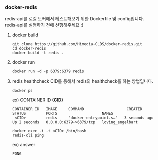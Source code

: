 ### docker-redis
redis-api를 로컬 도커에서 테스트해보기 위한 Dockerfile 및 config입니다.<br/>
redis-api를 실행하기 전에 선행해주세요 :)

1. docker build
   ```
   git clone https://github.com/Himedia-CLDS/docker-redis.git
   cd docker-redis
   docker build -t redis .
   ```
2. docker run
   ```
   docker run -d -p 6379:6379 redis
   ```
3. redis healthcheck
   CID를 통해서 redis의 healthcheck를 하는 방법입니다.
   ```
   docker ps
   ```
   ex) CONTAINER ID **(CID)**
   ```
   CONTAINER ID   IMAGE     COMMAND                   CREATED         STATUS         PORTS                    NAMES
    <CID>         redis     "docker-entrypoint.s…"   3 seconds ago   Up 2 seconds   0.0.0.0:6379->6379/tcp   loving_engelbart
   ```
    ```
    docker exec -i -t <CID> /bin/bash
    redis-cli ping
    ```
    ex) answer
    ```
    PONG
    ```
